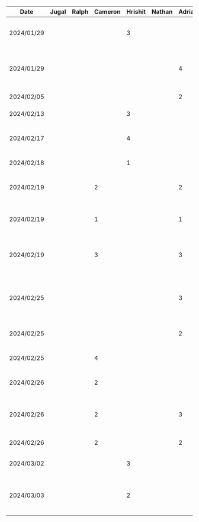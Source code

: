 | Date       | Jugal | Ralph | Cameron | Hrishit | Nathan | Adrian | Task                                                               |
|------------|-------|-------|---------|---------|--------|--------|--------------------------------------------------------------------|
| 2024/01/29 |       |       |         | 3       |        |        | D1 User scenarios and architecture diagram                         |
| 2024/01/29 |       |       |         |         |        | 4      | Work on D1 proposal details, revisions & edits                     |
| 2024/02/05 |       |       |         |         |        | 2      | Setup frontend repo                                                |
| 2024/02/13 |       |       |         | 3       |        |        | D2 Q1 and Q2 content work                                          |
| 2024/02/17 |       |       |         | 4       |        |        | Working on Landing Page & Learning Compose                         |
| 2024/02/18 |       |       |         | 1       |        |        | Continued landing repo                                             |
| 2024/02/19 |       |       | 2       |         |        | 2      | Update activities to include previews                              |
| 2024/02/19 |       |       | 1       |         |        | 1      | Add back arrows for login/signup activities                        |
| 2024/02/19 |       |       | 3       |         |        | 3      | Research MVVM & implement state for login screen                   |
| 2024/02/25 |       |       |         |         |        | 3      | Implement MVVM for authentication & persist state between sessions |
| 2024/02/25 |       |       |         |         |        | 2      | Finish UI & state logic for login / signup                         |
| 2024/02/25 |       |       | 4       |         |        |        | Integrate signup page with backend                                 |
| 2024/02/26 |       |       | 2       |         |        |        | Integrate login page with backend                                  |
| 2024/02/26 |       |       | 2       |         |        | 3      | Add pages for profile & settings, update global app styling        |
| 2024/02/26 |       |       | 2       |         |        | 2      | Work on profile page                                               |
| 2024/03/02 |       |       |         | 3       |        |        | Profile page design and implementation                             |
| 2024/03/03 |       |       |         | 2       |        |        | Prototype Demo Presentation and Settings Page                      |
